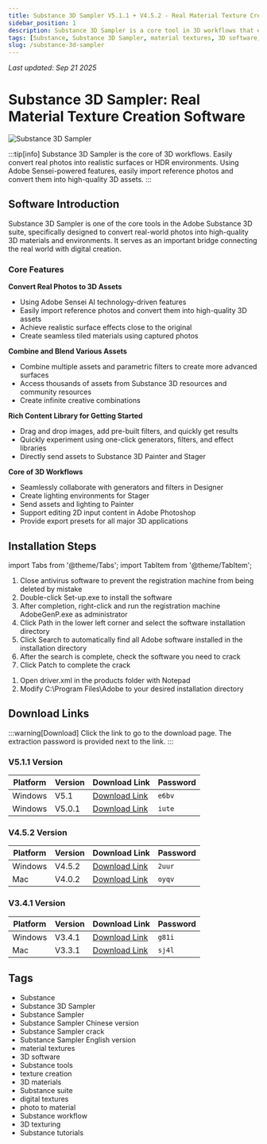 ```yaml
---
title: Substance 3D Sampler V5.1.1 + V4.5.2 - Real Material Texture Creation Software Win/Mac Chinese/English/Crack Version
sidebar_position: 1
description: Substance 3D Sampler is a core tool in 3D workflows that easily converts real photos into realistic surfaces or HDR environments, supporting Win/Mac platforms.
tags: [Substance, Substance 3D Sampler, material textures, 3D software, Substance Sampler, Substance Sampler English version, Substance Sampler crack]
slug: /substance-3d-sampler
---
```

<!--Above is frontmatter Part-generate depend on content meet Google Seo, you need to balance automation efficiency with Google's core ranking factors—especially E-E-A-T (Experience, Expertise, Authoritativeness, Trustworthiness) -->
*Last updated: Sep 21 2025*<!--generate depend on file modified time -->

<!--First Part-This is Title -->
# Substance 3D Sampler: Real Material Texture Creation Software

<!--Second Part-This is First Banner -->
![Substance 3D Sampler](https://www.gfxcamp.com/wp-content/uploads/2021/06/Substance-3D-Sampler-v3.jpg)

:::tip[info]
Substance 3D Sampler is the core of 3D workflows. Easily convert real photos into realistic surfaces or HDR environments. Using Adobe Sensei-powered features, easily import reference photos and convert them into high-quality 3D assets.
:::

## Software Introduction

Substance 3D Sampler is one of the core tools in the Adobe Substance 3D suite, specifically designed to convert real-world photos into high-quality 3D materials and environments. It serves as an important bridge connecting the real world with digital creation.

### Core Features

**Convert Real Photos to 3D Assets**
- Using Adobe Sensei AI technology-driven features
- Easily import reference photos and convert them into high-quality 3D assets
- Achieve realistic surface effects close to the original
- Create seamless tiled materials using captured photos

**Combine and Blend Various Assets**
- Combine multiple assets and parametric filters to create more advanced surfaces
- Access thousands of assets from Substance 3D resources and community resources
- Create infinite creative combinations

**Rich Content Library for Getting Started**
- Drag and drop images, add pre-built filters, and quickly get results
- Quickly experiment using one-click generators, filters, and effect libraries
- Directly send assets to Substance 3D Painter and Stager

**Core of 3D Workflows**
- Seamlessly collaborate with generators and filters in Designer
- Create lighting environments for Stager
- Send assets and lighting to Painter
- Support editing 2D input content in Adobe Photoshop
- Provide export presets for all major 3D applications

## Installation Steps

import Tabs from '@theme/Tabs';
import TabItem from '@theme/TabItem';

<Tabs>
  <TabItem value="installation" label="Installation Instructions" default>
    <ol>
      <li>Close antivirus software to prevent the registration machine from being deleted by mistake</li>
      <li>Double-click Set-up.exe to install the software</li>
      <li>After completion, right-click and run the registration machine AdobeGenP.exe as administrator</li>
      <li>Click Path in the lower left corner and select the software installation directory</li>
      <li>Click Search to automatically find all Adobe software installed in the installation directory</li>
      <li>After the search is complete, check the software you need to crack</li>
      <li>Click Patch to complete the crack</li>
    </ol>
  </TabItem>
  <TabItem value="path" label="Modify Installation Location">
    <ol>
      <li>Open driver.xml in the products folder with Notepad</li>
      <li>Modify C:\Program Files\Adobe to your desired installation directory</li>
    </ol>
  </TabItem>
</Tabs>

## Download Links

:::warning[Download]
Click the link to go to the download page. The extraction password is provided next to the link.
:::

### V5.1.1 Version

| Platform | Version | Download Link | Password |
|----------|---------|---------------|----------|
| Windows | V5.1 | [Download Link](https://pan.baidu.com/s/1LubuGnemSjmbU_s5UvmJ8Q?pwd=e6bv) | `e6bv` |
| Windows | V5.0.1 | [Download Link](https://pan.baidu.com/s/1nSXKqtAsBV3Y9erh8k1ZvA?pwd=iute) | `iute` |

### V4.5.2 Version

| Platform | Version | Download Link | Password |
|----------|---------|---------------|----------|
| Windows | V4.5.2 | [Download Link](https://pan.baidu.com/s/1LU-J_4SiYGFdPNecp29VCA?pwd=2uur) | `2uur` |
| Mac | V4.0.2 | [Download Link](https://pan.baidu.com/s/1nkL_7rMGw4bjpC2wx1N30g?pwd=oyqv) | `oyqv` |

### V3.4.1 Version

| Platform | Version | Download Link | Password |
|----------|---------|---------------|----------|
| Windows | V3.4.1 | [Download Link](https://pan.baidu.com/s/1Kc58TfL-lNJcJgC1Kau5lQ?pwd=g81i) | `g81i` |
| Mac | V3.3.1 | [Download Link](https://pan.baidu.com/s/1YM13xHptLV8B_VyRh3aaUA?pwd=sj4l) | `sj4l` |

## Tags

- Substance
- Substance 3D Sampler
- Substance Sampler
- Substance Sampler Chinese version
- Substance Sampler crack
- Substance Sampler English version
- material textures
- 3D software
- Substance tools
- texture creation
- 3D materials
- Substance suite
- digital textures
- photo to material
- Substance workflow
- 3D texturing
- Substance tutorials
